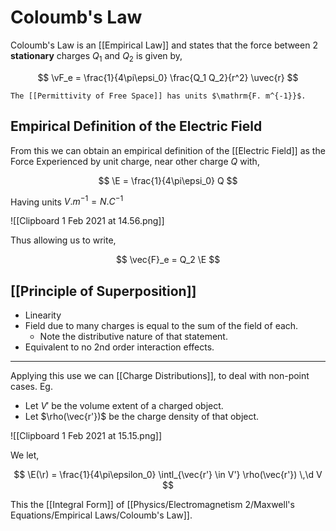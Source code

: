# Coloumb's Law

Coloumb's Law is an [[Empirical Law]] and states that the force between 2 **stationary** charges $Q_1$ and $Q_2$ is given by,

$$
\vF_e = \frac{1}{4\pi\epsi_0} \frac{Q_1 Q_2}{r^2} \uvec{r}
$$

```ad-note
The [[Permittivity of Free Space]] has units $\mathrm{F. m^{-1}}$.
```

## Empirical Definition of the Electric Field

From this we can obtain an empirical definition of the [[Electric Field]] as the Force Experienced by unit charge, near other charge $Q$ with,

$$
\E = \frac{1}{4\pi\epsi_0} Q
$$

Having units $\unit{V. m^{-1}} = \unit{N. C^{-1}}$

![[Clipboard 1 Feb 2021 at 14.56.png]]

Thus allowing us to write,

$$
\vec{F}_e = Q_2 \E
$$

## [[Principle of Superposition]]

- Linearity
- Field due to many charges is equal to the sum of the field of each.
  - Note the distributive nature of that statement.
- Equivalent to no 2nd order interaction effects.

---

Applying this use we can [[Charge Distributions]], to deal with non-point cases. Eg.

- Let $V'$ be the volume extent of a charged object.
- Let $\rho(\vec{r'})$ be the charge density of that object.

![[Clipboard 1 Feb 2021 at 15.15.png]]

We let,

$$
\E(\r) = \frac{1}{4\pi\epsilon_0}
\intl_{\vec{r'} \in V'} \rho(\vec{r'}) \,\d V
$$

This the [[Integral Form]] of [[Physics/Electromagnetism 2/Maxwell's Equations/Empirical Laws/Coloumb's Law]].
